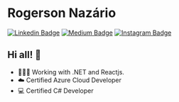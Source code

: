 # Rogerson Nazário

[![Linkedin Badge](https://img.shields.io/badge/-LinkedIn-blue?style=flat&logo=LinkedIn&logoColor=white)](https://www.linkedin.com/in/rrnazario)
[![Medium Badge](https://img.shields.io/badge/-Medium-000?style=flat&logo=Medium&logoColor=white)](https://medium.com/@rrnazario)
[![Instagram Badge](https://img.shields.io/badge/-Instagram-C13584?style=flat&logo=Instagram&logoColor=white)](https://www.instagram.com/rogimnazario)

## Hi all! 🤖

- 👨🏻‍💻 Working with .NET and Reactjs.
- ☁️ Certified Azure Cloud Developer
- 💻 Certified C# Developer
